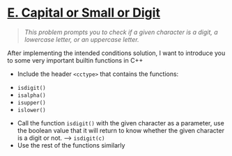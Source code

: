 # [E. Capital or Small or Digit](https://codeforces.com/group/6uhngucRCe/contest/429334/problem/E)
> *This problem prompts you to check if a given character is a digit, a lowercase letter, or an uppercase letter.*

After implementing the intended conditions solution, I want to introduce you to some very important builtin functions in C++
+ Include the header ```<cctype>``` that contains the functions:
 - ```isdigit()```
 - ```isalpha()```
 - ```isupper()```
 - ```islower()```
+ Call the function ```isdigit()``` with the given character as a parameter, use the boolean value that it will return to know whether the given character is a digit or not.
--> ```isdigit(c)```
+ Use the rest of the functions similarly